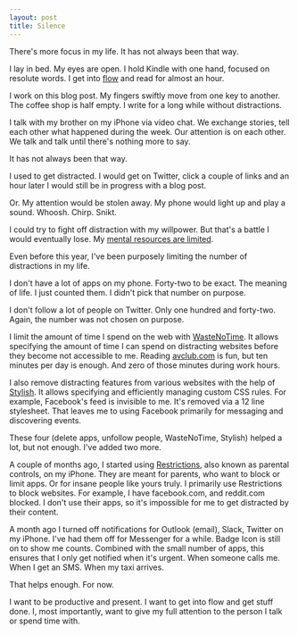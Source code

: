 ```yaml
---
layout: post
title: Silence
---
```


There's more focus in my life. It has not always been that way.

I lay in bed. My eyes are open. I hold Kindle with one hand, focused on resolute words. I get into [flow](https://en.wikipedia.org/wiki/Flow_(psychology)) and read for almost an hour.

I work on this blog post. My fingers swiftly move from one key to another. The coffee shop is half empty. I write for a long while without distractions.

I talk with my brother on my iPhone via video chat. We exchange stories, tell each other what happened during the week. Our attention is on each other. We talk and talk until there's nothing more to say.

It has not always been that way.

I used to get distracted. I would get on Twitter, click a couple of links and an hour later I would still be in progress with a blog post.

Or. My attention would be stolen away. My phone would light up and play a sound. Whoosh. Chirp. Snikt.

I could try to fight off distraction with my willpower. But that's a battle I would eventually lose. My [mental resources are limited](https://en.wikipedia.org/wiki/Ego_depletion).

Even before this year, I've been purposely limiting the number of distractions in my life.

I don't have a lot of apps on my phone. Forty-two to be exact. The meaning of life. I just counted them. I didn't pick that number on purpose.

I don't follow a lot of people on Twitter. Only one hundred and forty-two. Again, the number was not chosen on purpose.

I limit the amount of time I spend on the web with [WasteNoTime](http://www.bumblebeesystems.com/wastenotime/). It allows specifying the amount of time I can spend on distracting websites before they become not accessible to me. Reading [avclub.com](http://www.avclub.com) is fun, but ten minutes per day is enough. And zero of those minutes during work hours.

I also remove distracting features from various websites with the help of [Stylish](https://safari-extensions.apple.com/details/?id=com.sobolev.stylish-5555L95H45). It allows specifying and efficiently managing custom CSS rules. For example, Facebook's feed is invisible to me. It's removed via a 12 line stylesheet. That leaves me to using Facebook primarily for messaging and discovering events.

These four (delete apps, unfollow people, WasteNoTime, Stylish) helped a lot, but not enough. I've added two more.

A couple of months ago, I started using [Restrictions](https://support.apple.com/en-us/HT201304), also known as parental controls, on my iPhone. They are meant for parents, who want to block or limit apps. Or for insane people like yours truly. I primarily use Restrictions to block websites. For example, I have facebook.com, and reddit.com blocked. I don't use their apps, so it's impossible for me to get distracted by their content.

A month ago I turned off notifications for Outlook (email), Slack, Twitter on my iPhone. I've had them off for Messenger for a while. Badge Icon is still on to show me counts. Combined with the small number of apps, this ensures that I only get notified when it's urgent. When someone calls me. When I get an SMS. When my taxi arrives.

That helps enough. For now.

I want to be productive and present. I want to get into flow and get stuff done. I, most importantly, want to give my full attention to the person I talk or spend time with.
